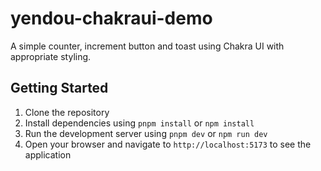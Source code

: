# yendou-chakraui-demo

A simple counter, increment button and toast using Chakra UI with appropriate styling.

## Getting Started

1. Clone the repository
2. Install dependencies using `pnpm install` or `npm install`
3. Run the development server using `pnpm dev` or `npm run dev`
4. Open your browser and navigate to `http://localhost:5173` to see the application

